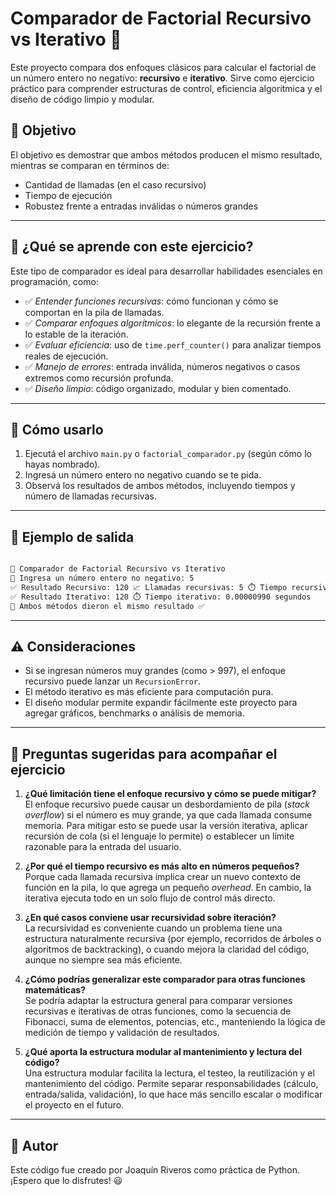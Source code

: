 # Comparador de Factorial Recursivo vs Iterativo 🧮

Este proyecto compara dos enfoques clásicos para calcular el factorial de un número entero no negativo: **recursivo** e **iterativo**. Sirve como ejercicio práctico para comprender estructuras de control, eficiencia algorítmica y el diseño de código limpio y modular.

## 📌 Objetivo

El objetivo es demostrar que ambos métodos producen el mismo resultado, mientras se comparan en términos de:

- Cantidad de llamadas (en el caso recursivo)
- Tiempo de ejecución
- Robustez frente a entradas inválidas o números grandes

---

## 🧠 ¿Qué se aprende con este ejercicio?

Este tipo de comparador es ideal para desarrollar habilidades esenciales en programación, como:

- ✅ *Entender funciones recursivas*: cómo funcionan y cómo se comportan en la pila de llamadas.
- ✅ *Comparar enfoques algorítmicos*: lo elegante de la recursión frente a lo estable de la iteración.
- ✅ *Evaluar eficiencia*: uso de `time.perf_counter()` para analizar tiempos reales de ejecución.
- ✅ *Manejo de errores*: entrada inválida, números negativos o casos extremos como recursión profunda.
- ✅ *Diseño limpio*: código organizado, modular y bien comentado.

---

## 🚀 Cómo usarlo

1. Ejecutá el archivo `main.py` o `factorial_comparador.py` (según cómo lo hayas nombrado).
2. Ingresá un número entero no negativo cuando se te pida.
3. Observá los resultados de ambos métodos, incluyendo tiempos y número de llamadas recursivas.

---

## 🧪 Ejemplo de salida

```bash

🧮 Comparador de Factorial Recursivo vs Iterativo
🔢 Ingresa un número entero no negativo: 5
✅ Resultado Recursivo: 120 📈 Llamadas recursivas: 5 ⏱️ Tiempo recursivo: 0.00001020 segundos
✅ Resultado Iterativo: 120 ⏱️ Tiempo iterativo: 0.00000990 segundos
🎉 Ambos métodos dieron el mismo resultado ✅

```
---

## ⚠️ Consideraciones

- Si se ingresan números muy grandes (como > 997), el enfoque recursivo puede lanzar un `RecursionError`.
- El método iterativo es más eficiente para computación pura.
- El diseño modular permite expandir fácilmente este proyecto para agregar gráficos, benchmarks o análisis de memoria.

---

## 🎯 Preguntas sugeridas para acompañar el ejercicio

1. **¿Qué limitación tiene el enfoque recursivo y cómo se puede mitigar?**  
   El enfoque recursivo puede causar un desbordamiento de pila (*stack overflow*) si el número es muy grande, ya que cada llamada consume memoria. Para mitigar esto se puede usar la versión iterativa, aplicar recursión de cola (si el lenguaje lo permite) o establecer un límite razonable para la entrada del usuario.

2. **¿Por qué el tiempo recursivo es más alto en números pequeños?**  
   Porque cada llamada recursiva implica crear un nuevo contexto de función en la pila, lo que agrega un pequeño *overhead*. En cambio, la iterativa ejecuta todo en un solo flujo de control más directo.

3. **¿En qué casos conviene usar recursividad sobre iteración?**  
   La recursividad es conveniente cuando un problema tiene una estructura naturalmente recursiva (por ejemplo, recorridos de árboles o algoritmos de backtracking), o cuando mejora la claridad del código, aunque no siempre sea más eficiente.

4. **¿Cómo podrías generalizar este comparador para otras funciones matemáticas?**  
   Se podría adaptar la estructura general para comparar versiones recursivas e iterativas de otras funciones, como la secuencia de Fibonacci, suma de elementos, potencias, etc., manteniendo la lógica de medición de tiempo y validación de resultados.

5. **¿Qué aporta la estructura modular al mantenimiento y lectura del código?**  
   Una estructura modular facilita la lectura, el testeo, la reutilización y el mantenimiento del código. Permite separar responsabilidades (cálculo, entrada/salida, validación), lo que hace más sencillo escalar o modificar el proyecto en el futuro.

---

## 📜 Autor  
Este código fue creado por Joaquín Riveros como práctica de Python. ¡Espero que lo disfrutes! 😃